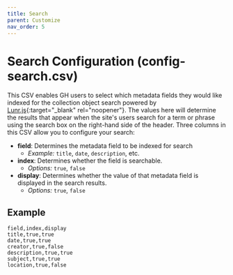 ```yaml
---
title: Search
parent: Customize
nav_order: 5
---
```


# Search Configuration (config-search.csv)

This CSV enables GH users to select which metadata fields they would like indexed for the collection object search powered by [Lunr.js](https://lunrjs.com/){:target="_blank" rel="noopener"}. 
The values here will determine the results that appear when the site's users search for a term or phrase using the search box on the right-hand side of the header. 
Three columns in this CSV allow you to configure your search:

- **field**: Determines the metadata field to be indexed for search
    - *Example:* `title`, `date`, `description`, etc.
- **index**: Determines whether the field is searchable. 
    - *Options:* `true`, `false`
- **display**: Determines whether the value of that metadata field is displayed in the search results.
    - *Options:* `true`, `false`

## Example 

```
field,index,display
title,true,true
date,true,true
creator,true,false
description,true,true
subject,true,true
location,true,false
```